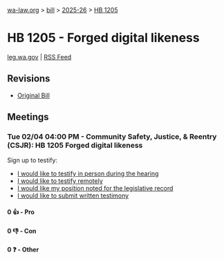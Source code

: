 [wa-law.org](/) > [bill](/bill/) > [2025-26](/bill/2025-26/) > [HB 1205](/bill/2025-26/hb/1205/)

# HB 1205 - Forged digital likeness
[leg.wa.gov](https://app.leg.wa.gov/billsummary?BillNumber=1205&Year=2025&Initiative=false) | [RSS Feed](./rss.xml)

## Revisions
* [Original Bill](1/)

## Meetings
### Tue 02/04 04:00 PM - Community Safety, Justice, & Reentry (CSJR): HB 1205 Forged digital likeness
Sign up to testify:
* [I would like to testify in person during the hearing](https://app.leg.wa.gov/csi/Testifier/Add?chamber=House&mId=32680&aId=162673&caId=25376&tId=1)
* [I would like to testify remotely](https://app.leg.wa.gov/csi/Testifier/Add?chamber=House&mId=32680&aId=162673&caId=25376&tId=2)
* [I would like my position noted for the legislative record](https://app.leg.wa.gov/csi/Testifier/Add?chamber=House&mId=32680&aId=162673&caId=25376&tId=3)
* [I would like to submit written testimony](https://app.leg.wa.gov/csi/Testifier/Add?chamber=House&mId=32680&aId=162673&caId=25376&tId=4)

#### 0 👍 - Pro

#### 0 👎 - Con

#### 0 ❓ - Other
